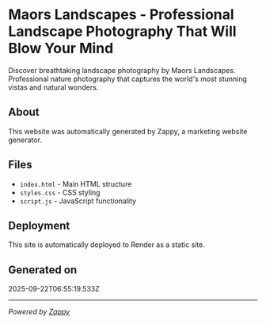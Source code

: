 # Maors Landscapes - Professional Landscape Photography That Will Blow Your Mind

Discover breathtaking landscape photography by Maors Landscapes. Professional nature photography that captures the world's most stunning vistas and natural wonders.

## About

This website was automatically generated by Zappy, a marketing website generator.

## Files

- `index.html` - Main HTML structure
- `styles.css` - CSS styling
- `script.js` - JavaScript functionality

## Deployment

This site is automatically deployed to Render as a static site.

## Generated on

2025-09-22T06:55:19.533Z

---

*Powered by [Zappy](https://zappy.dev)*
